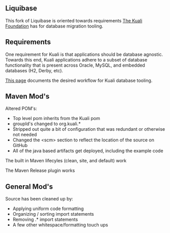 Liquibase
-------
This fork of Liquibase is oriented towards requirements [The Kuali Foundation](http://www.kuali.org) has for database migration tooling.

Requirements
-------
One requirement for Kuali is that applications should be database agnostic.  Towards this end, Kuali applications adhere to a subset of database functionality that is present across Oracle, MySQL, and embedded databases (H2, Derby, etc).  

[This page](https://wiki.kuali.org/display/KULRICE/Liquibase) documents the desired workflow for Kuali database tooling.


Maven Mod's
-------
Altered POM's:
- Top level pom inherits from the Kuali pom
- groupId's changed to org.kuali.*
- Stripped out quite a bit of configuration that was redundant or otherwise not needed
- Changed the &lt;scm&gt; section to reflect the location of the source on GitHub
- All of the java based artifacts get deployed, including the example code

The built in Maven lifecyles (clean, site, and default) work

The Maven Release plugin works

General Mod's
-------
Source has been cleaned up by:
- Applying uniform code formatting
- Organizing / sorting import statements
- Removing .* import statements
- A few other whitespace/formatting touch ups

